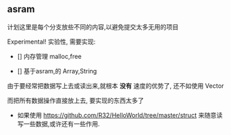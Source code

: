 asram
-------

计划这里是每个分支放些不同的内容,以避免提交太多无用的项目


Experimental! 实验性, 需要实现:

 - [] 内存管理 malloc,free

 - [] 基于asram,的 Array,String

由于要经常把数据写上去或读出来,就根本 **没有** 速度的优势了, 还不如使用 Vector

而把所有数据操作直接放上去, 要实现的东西太多了


 * 如果使用 https://github.com/R32/HelloWorld/tree/master/struct 来随意读写一些数据,或许还有一些作用.